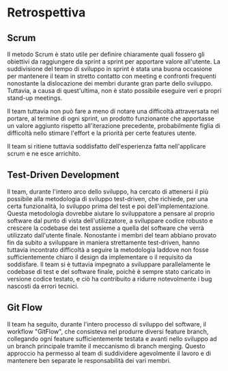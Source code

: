 # Retrospettiva

## Scrum
Il metodo Scrum è stato utile per definire chiaramente quali fossero gli obiettivi da raggiungere da sprint a sprint per apportare valore all'utente. 
La suddivisione del tempo di sviluppo in sprint è stata una buona occasione per mantenere il team in stretto contatto con meeting e confronti frequenti nonostante la dislocazione dei membri durante gran parte dello sviluppo. Tuttavia, a causa di quest'ultima, non è stato possibile eseguire veri e propri stand-up meetings.

Il team tuttavia non può fare a meno di notare una difficoltà attraversata nel portare, al termine di ogni sprint, un prodotto funzionante che apportasse un valore aggiunto rispetto all'iterazione precedente, probabilmente figlia di difficoltà nello stimare l'effort e la priorità per certe features utente.

Il team si ritiene tuttavia soddisfatto dell'esperienza fatta nell'applicare scrum e ne esce arrichito.

## Test-Driven Development
Il team, durante l'intero arco dello sviluppo, ha cercato di attenersi il più possibile alla metodologia di sviluppo test-driven, che richiede, per una certa funzionalità, lo sviluppo prima del test e poi dell'implementazione. Questa metodologia dovrebbe aiutare lo sviluppatore a pensare al proprio software dal punto di vista dell'utilizzatore, a sviluppare codice robusto e crescere la codebase dei test assieme a quella del software che verrà utilizzato dall'utente finale. Nonostante i membri del team abbiano provato fin da subito a sviluppare in maniera strettamente test-driven, hanno tuttavia incontrato difficoltà a seguire la metodologia laddove non fosse sufficientemente chiaro il design da implementare o il requisito da soddisfare. 
Il team si è tuttavia impegnato a sviluppare parallelamente le codebase di test e del software finale, poichè è sempre stato caricato in versione codice testato, e ciò ha contribuito a ridurre notevolmente i bug nascosti da errori tecnici.

## Git Flow
Il team ha seguito, durante l'intero processo di sviluppo del software, il workflow "GitFlow", che consisteva nel produrre diversi feature branch, collegando ogni feature sufficientemente testata e avanti nello sviluppo ad un branch principale tramite il meccanismo di branch merging. Questo approccio ha permesso al team di suddividere agevolmente il lavoro e di mantenere ben separate le responsabilità dei vari membri.